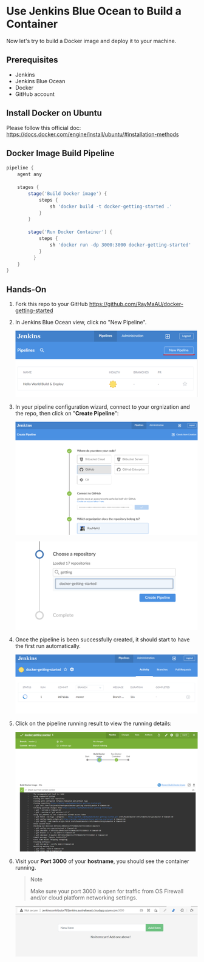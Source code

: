 # Use Jenkins Blue Ocean to Build a Container

Now let's try to build a Docker image and deploy it to your machine.

## Prerequisites

* Jenkins
* Jenkins Blue Ocean
* Docker
* GitHub account

## Install Docker on Ubuntu

Please follow this official doc: https://docs.docker.com/engine/install/ubuntu/#installation-methods

## Docker Image Build Pipeline

```Groovy
pipeline {
    agent any
    
    stages {
        stage('Build Docker image') {
            steps {
                sh 'docker build -t docker-getting-started .'
            }
        }

        stage('Run Docker Container') {
            steps {
                sh 'docker run -dp 3000:3000 docker-getting-started'
            }
          }
    }
}
```

## Hands-On

1. Fork this repo to your GitHub <https://github.com/RayMaAU/docker-getting-started>

2. In Jenkins Blue Ocean view, click no "New Pipeline".

    ![Alt text](images/create-new-blue-pipeline.png?raw=true)

3. In your pipeline configuration wizard, connect to your orgnization and the repo, then click on "**Create Pipeline**":

    ![Alt text](images/connect-blue-to-repo.png?raw=true)

    ![Alt text](images/blue-pipeline-choose-repo.png?raw=true)

4. Once the pipeline is been successfully created, it should start to have the first run automatically.

    ![Alt text](images/blue-pipeline-running.png?raw=true)

5. Click on the pipeline running result to view the running details:

    ![Alt text](images/blue-pipeline-running-details.png?raw=true)

6. Visit your **Port 3000** of your **hostname**, you should see the container running.

    > Note
    >
    > Make sure your port 3000 is open for traffic from OS Firewall and/or cloud platform networking settings.

    ![Alt text](images/container-running.png?raw=true)
